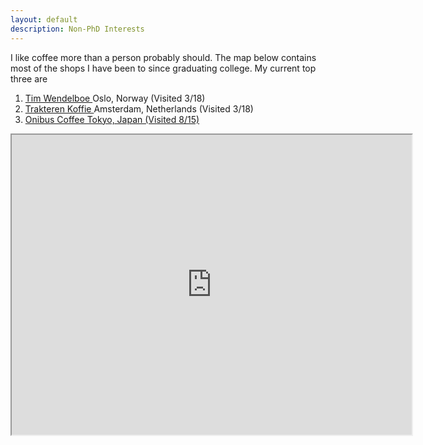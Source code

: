```yaml
---
layout: default
description: Non-PhD Interests
---
```


I like coffee more than a person probably should. The map below contains most of the shops I have been to since graduating college. My current top three are 
1.  <span class="fn">
      <a href="https://www.timwendelboe.no" target="_blank">Tim Wendelboe  </a> Oslo, Norway (Visited 3/18)
    </span>
2. <span class="fn">
      <a href="http://www.trakterenkoffie.nl/" target="_blank">Trakteren Koffie  </a> Amsterdam, Netherlands (Visited 3/18)
    </span>
3. <span class="fn">
      <a href="http://www.onibuscoffee.com/" target="_blank"> Onibus Coffee Tokyo, Japan (Visited 8/15)</a>
    </span>


<iframe src="https://www.google.com/maps/d/u/0/embed?mid=1Q3F7PwfN9W2hqTMrI-XIJBoLrVo" width="640" height="480"></iframe>

